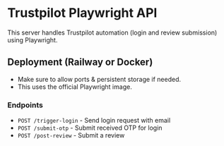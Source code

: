 # Trustpilot Playwright API

This server handles Trustpilot automation (login and review submission) using Playwright.

## Deployment (Railway or Docker)

- Make sure to allow ports & persistent storage if needed.
- This uses the official Playwright image.

### Endpoints

- `POST /trigger-login` - Send login request with email
- `POST /submit-otp` - Submit received OTP for login
- `POST /post-review` - Submit a review
